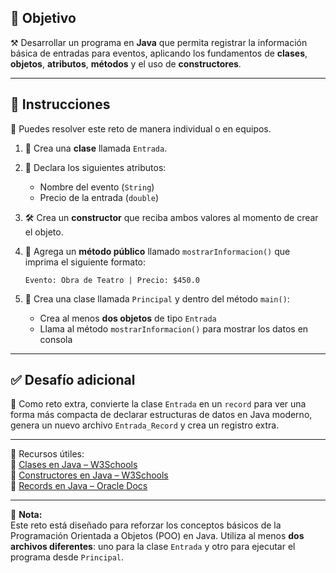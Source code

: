 ## 🎯 Objetivo

⚒️ Desarrollar un programa en **Java** que permita registrar la información básica de entradas para eventos, aplicando los fundamentos de **clases**, **objetos**, **atributos**, **métodos** y el uso de **constructores**.

---

## 📝 Instrucciones

👥 Puedes resolver este reto de manera individual o en equipos.

1. 🎫 Crea una **clase** llamada `Entrada`.

2. 🧱 Declara los siguientes atributos:
    - Nombre del evento (`String`)
    - Precio de la entrada (`double`)

3. 🛠️ Crea un **constructor** que reciba ambos valores al momento de crear el objeto.

4. 📢 Agrega un **método público** llamado `mostrarInformacion()` que imprima el siguiente formato:
   ```plaintext
   Evento: Obra de Teatro | Precio: $450.0
   ```

5. 🧪 Crea una clase llamada `Principal` y dentro del método `main()`:
    - Crea al menos **dos objetos** de tipo `Entrada`
    - Llama al método `mostrarInformacion()` para mostrar los datos en consola

---

## ✅ Desafío adicional

🎁 Como reto extra, convierte la clase `Entrada` en un `record` para ver una forma más compacta de declarar estructuras de datos en Java moderno, genera un nuevo archivo `Entrada_Record` y crea un registro extra.

---

📘 Recursos útiles:  
🔗 [Clases en Java – W3Schools](https://www.w3schools.com/java/java_classes.asp)  
🔗 [Constructores en Java – W3Schools](https://www.w3schools.com/java/java_constructors.asp)  
🔗 [Records en Java – Oracle Docs](https://docs.oracle.com/en/java/javase/17/language/records.html)

---

🧠 **Nota:**  
Este reto está diseñado para reforzar los conceptos básicos de la Programación Orientada a Objetos (POO) en Java. Utiliza al menos **dos archivos diferentes**: uno para la clase `Entrada` y otro para ejecutar el programa desde `Principal`.


